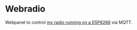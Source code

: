 # Webradio

Webpanel to control [my radio running on a ESP8266](https://github.com/M4GNV5/IoT) via MQTT.
